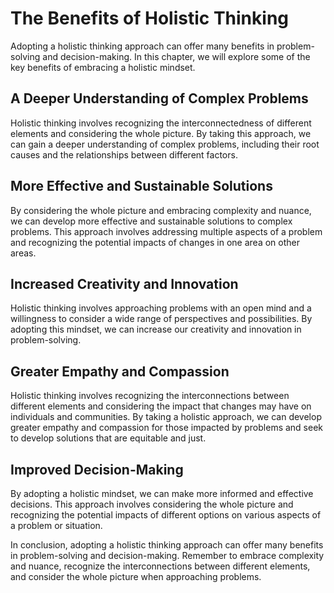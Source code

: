 The Benefits of Holistic Thinking
========================================================================

Adopting a holistic thinking approach can offer many benefits in problem-solving and decision-making. In this chapter, we will explore some of the key benefits of embracing a holistic mindset.

A Deeper Understanding of Complex Problems
------------------------------------------

Holistic thinking involves recognizing the interconnectedness of different elements and considering the whole picture. By taking this approach, we can gain a deeper understanding of complex problems, including their root causes and the relationships between different factors.

More Effective and Sustainable Solutions
----------------------------------------

By considering the whole picture and embracing complexity and nuance, we can develop more effective and sustainable solutions to complex problems. This approach involves addressing multiple aspects of a problem and recognizing the potential impacts of changes in one area on other areas.

Increased Creativity and Innovation
-----------------------------------

Holistic thinking involves approaching problems with an open mind and a willingness to consider a wide range of perspectives and possibilities. By adopting this mindset, we can increase our creativity and innovation in problem-solving.

Greater Empathy and Compassion
------------------------------

Holistic thinking involves recognizing the interconnections between different elements and considering the impact that changes may have on individuals and communities. By taking a holistic approach, we can develop greater empathy and compassion for those impacted by problems and seek to develop solutions that are equitable and just.

Improved Decision-Making
------------------------

By adopting a holistic mindset, we can make more informed and effective decisions. This approach involves considering the whole picture and recognizing the potential impacts of different options on various aspects of a problem or situation.

In conclusion, adopting a holistic thinking approach can offer many benefits in problem-solving and decision-making. Remember to embrace complexity and nuance, recognize the interconnections between different elements, and consider the whole picture when approaching problems.
